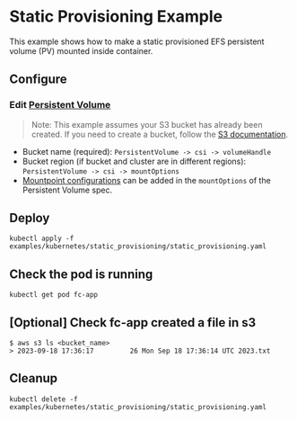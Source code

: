 # Static Provisioning Example
This example shows how to make a static provisioned EFS persistent volume (PV) mounted inside container.

## Configure
### Edit [Persistent Volume](https://github.com/awslabs/mountpoint-s3-csi-driver/blob/main/examples/kubernetes/static_provisioning/static_provisioning.yaml)
> Note: This example assumes your S3 bucket has already been created. If you need to create a bucket, follow the [S3 documentation](https://docs.aws.amazon.com/AmazonS3/latest/userguide/creating-bucket.html).
- Bucket name (required): `PersistentVolume -> csi -> volumeHandle`
- Bucket region (if bucket and cluster are in different regions): `PersistentVolume -> csi -> mountOptions`
- [Mountpoint configurations](https://github.com/awslabs/mountpoint-s3/blob/main/doc/CONFIGURATION.md) can be added in the `mountOptions` of the Persistent Volume spec.


## Deploy
```
kubectl apply -f examples/kubernetes/static_provisioning/static_provisioning.yaml
```

## Check the pod is running
```
kubectl get pod fc-app
```

## [Optional] Check fc-app created a file in s3
```
$ aws s3 ls <bucket_name>
> 2023-09-18 17:36:17         26 Mon Sep 18 17:36:14 UTC 2023.txt
```

## Cleanup
```
kubectl delete -f examples/kubernetes/static_provisioning/static_provisioning.yaml
```